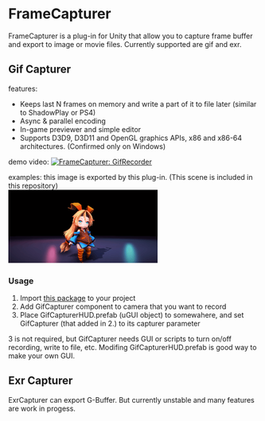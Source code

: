 # FrameCapturer

FrameCapturer is a plug-in for Unity that allow you to capture frame buffer and export to image or movie files. Currently supported are gif and exr.

## Gif Capturer
features:
- Keeps last N frames on memory and write a part of it to file later (similar to ShadowPlay or PS4)
- Async & parallel encoding
- In-game previewer and simple editor
- Supports D3D9, D3D11 and OpenGL graphics APIs, x86 and x86-64 architectures. (Confirmed only on Windows)

demo video:
[![FrameCapturer: GifRecorder](http://img.youtube.com/vi/VRmVIzhxewI/0.jpg)](http://www.youtube.com/watch?v=VRmVIzhxewI)  

examples: this image is exported by this plug-in. (This scene is included in this repository)  
![example1](Screenshots/gif_example1.gif)  

### Usage
1. Import [this package](https://github.com/unity3d-jp/FrameCapturer/blob/master/Packages/GifRecoder.unitypackage?raw=true) to your project
2. Add GifCapturer component to camera that you want to record
3. Place GifCapturerHUD.prefab (uGUI object) to somewahere, and set GifCapturer (that added in 2.) to its capturer parameter

3 is not required, but GifCapturer needs GUI or scripts to turn on/off recording, write to file, etc. Modifing GifCapturerHUD.prefab is good way to make your own GUI.  


## Exr Capturer  
ExrCapturer can export G-Buffer. But currently unstable and many features are work in progess.
